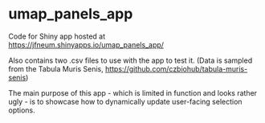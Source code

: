 # umap_panels_app
Code for Shiny app hosted at https://jfneum.shinyapps.io/umap_panels_app/

Also contains two .csv files to use with the app to test it. (Data is sampled from the Tabula Muris Senis, https://github.com/czbiohub/tabula-muris-senis)

The main purpose of this app - which is limited in function and looks rather ugly - is to showcase how to dynamically update user-facing selection options.
